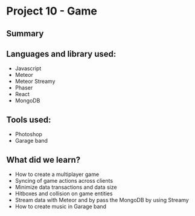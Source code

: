 # Project 10 - Game
## Summary 


## Languages and library used:
- Javascript
- Meteor
- Meteor Streamy
- Phaser
- React
- MongoDB

## Tools used:
- Photoshop
- Garage band

## What did we learn?
- How to create a multiplayer game
- Syncing of game actions across clients
- Minimize data transactions and data size
- Hitboxes and collision on game entities
- Stream data with Meteor and by pass the MongoDB by using Streamy
- How to create music in Garage band
